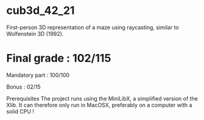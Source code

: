 # cub3d_42_21

First-person 3D representation of a maze using raycasting, similar to Wolfenstein 3D (1992).

# Final grade : 102/115
Mandatory part : 100/100

Bonus : 02/15

Prerequisites
The project runs using the MiniLibX, a simplified version of the Xlib. It can therefore only run in MacOSX, preferably on a computer with a solid CPU !
